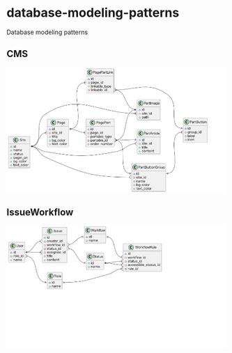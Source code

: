 # database-modeling-patterns
Database modeling patterns

## CMS
![CMS](CMS/er-diagram.png)

## IssueWorkflow
![IssueWorkflow](IssueWorkflow/er-diagram.png)